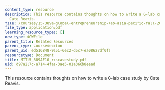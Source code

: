 ```yaml
---
content_type: resource
description: This resource contains thoughts on how to write a G-lab case study by
  Cate Reavis.
file: /courses/15-389a-global-entrepreneurship-lab-asia-pacific-fall-2010/d97a217ca7144faa3ae501a366b8eead_MIT15_389AF10_rescasestudy.pdf
file_type: application/pdf
learning_resource_types: []
ocw_type: OCWFile
parent_title: Related Resources
parent_type: CourseSection
parent_uid: ed516848-9a51-6ec2-d5c7-ea08627df0fa
resourcetype: Document
title: MIT15_389AF10_rescasestudy.pdf
uid: d97a217c-a714-4faa-3ae5-01a366b8eead
---
```

This resource contains thoughts on how to write a G-lab case study by Cate Reavis.

